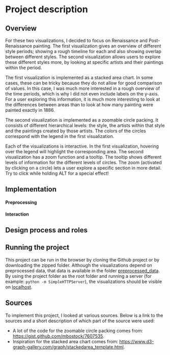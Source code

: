 # Project description

## Overview
For these two visualizations, I decided to focus on Renaissance and Post-Renaissance painting.
The first visualization gives an overview of different style periods; showing a rough timeline for each
and also showing overlap between different styles. The second visualization allows users to explore
these different styles more, by looking at specific artists and their paintings within the period.

The first visualization is implemented as a stacked area chart. In some cases, these can be tricky because they do
not allow for good comparison of values. In this case, I was much more interested in a rough overview of the
time periods, which is why I did not even include labels on the y-axis. For a user exploring this information, it is much more interesting to look at the differences between areas than to look at how many painting were painted exactly
in 1886.

The second visualization is implemented as a zoomable circle packing. It consists of different hierarchical levels:
the style, the artists within that style and the paintings created by those artists. The colors of the circles correspond with the legend in the first visualization.

Each of the visualizations is interactive. In the first visualization, hovering over the legend will highlight
the corresponding area. The second visualization has a zoom function and a tooltip. The tooltip shows different
levels of information for the different levels of circles. The zoom (activated by clicking on a circle) lets a user explore a specific section in more detail. Try to click while holding ALT for a special effect!

## Implementation
#### Preprocessing

#### Interaction

## Design process and roles

## Running the project
This project can be run in the browser by cloning the Github project or by downloading the zipped folder. Although the visualizations depend on preprocessed data, that data is available in the folder [preprocessed_data](https://github.com/INFO-4602-5602/project-2-wikiart-group-annebeth/tree/master/data). By using the project folder as the root folder and running a server (for example: `python -m SimpleHTTPServer`), the visualizations should be visible on [localhost](http://localhost:8000/).

## Sources
To implement this project, I looked at various sources. Below is a link to the sources and a short description of which part of the source were used:

- A lot of the code for the zoomable circle packing comes from: https://gist.github.com/mbostock/7607535.
- Inspiration for the stacked area chart comes from: https://www.d3-graph-gallery.com/graph/stackedarea_template.html.
